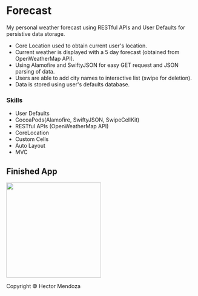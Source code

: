 # Forecast
My personal weather forecast using RESTful APIs and User Defaults for persistive data storage.

- Core Location used to obtain current user's location.
- Current weather is displayed  with a 5 day forecast (obtained from  OpenWeatherMap API).
- Using Alamofire and SwiftyJSON for easy GET request and JSON parsing of data.
- Users are able to add city names to interactive list (swipe for deletion).
- Data is stored using user's defaults database.

### Skills
* User Defaults
* CocoaPods(Alamofire, SwiftyJSON, SwipeCellKit)
* RESTful APIs (OpenWeatherMap API)
* CoreLocation
* Custom Cells
* Auto Layout
* MVC


## Finished App
<img src="forecast.gif" width="250">

Copyright © Hector Mendoza
